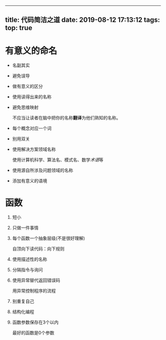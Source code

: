 
---
title: 代码简洁之道
date: 2019-08-12 17:13:12
tags:
top: true
---
# 有意义的命名

+ 名副其实
+ 避免误导
+ 做有意义的区分
+ 使用读得出来的名称
+ 避免思维映射

  不应当让读者在脑中把你的名称**翻译**为他们熟知的名称。
+ 每个概念对应一个词
+ 别用双关
+ 使用解决方案领域名称

  使用计算机科学、算法名、模式名、数学*术语*等
+ 使用源自所涉及问题领域的名称
+ 添加有意义的语境
<!-- more -->

# 函数
1. 短小
2. 只做一件事情
3. 每个函数一个抽象层级(不是很好理解)

    自顶向下读代码：向下规则
4. 使用描述性的名称
5. 分隔指令与询问
6. 使用异常替代返回错误码

   用异常控制程序的流程
7. 别重复自己
8. 结构化编程
9. 函数参数保存在3个以内

   最好的函数是0个参数